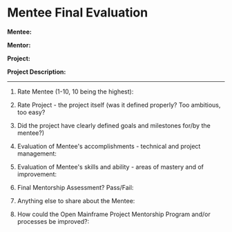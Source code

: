 # Mentee Final Evaluation

**Mentee:**

**Mentor:**

**Project:**

**Project Description:**



____
1. Rate Mentee (1-10, 10 being the highest):


1. Rate Project - the project itself (was it defined properly? Too ambitious, too easy?

1. Did the project have clearly defined goals and milestones for/by the mentee?)


1. Evaluation of Mentee's accomplishments - technical and project management:


1. Evaluation of Mentee's skills and ability - areas of mastery and of improvement:

1. Final Mentorship Assessment? Pass/Fail:

1. Anything else to share about the Mentee:


1. How could the Open Mainframe Project Mentorship Program and/or processes be improved?:
